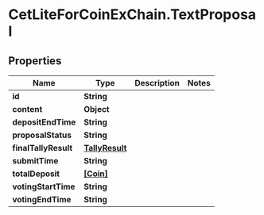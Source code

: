 # CetLiteForCoinExChain.TextProposal

## Properties
Name | Type | Description | Notes
------------ | ------------- | ------------- | -------------
**id** | **String** |  | 
**content** | **Object** |  | 
**depositEndTime** | **String** |  | 
**proposalStatus** | **String** |  | 
**finalTallyResult** | [**TallyResult**](TallyResult.md) |  | 
**submitTime** | **String** |  | 
**totalDeposit** | [**[Coin]**](Coin.md) |  | 
**votingStartTime** | **String** |  | 
**votingEndTime** | **String** |  | 
